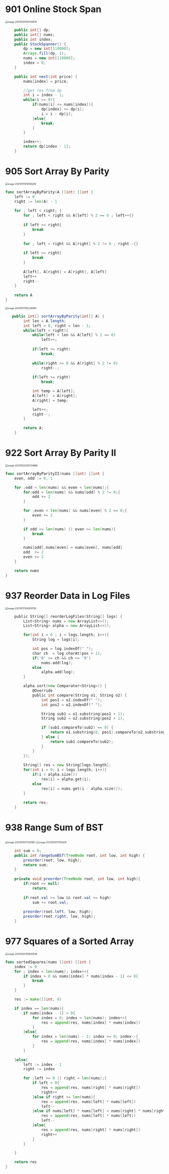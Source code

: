 

# 901 Online Stock Span

<img src="901-1000.assets/image-20210530150134879.png" alt="image-20210530150134879" style="zoom:50%;" />

```java
    public int[] dp;
    public int[] nums;
    public int index;
    public StockSpanner() {
        dp = new int[110000];
        Arrays.fill(dp, 1);
        nums = new int[110000];
        index = 0;
    }

    public int next(int price) {
        nums[index] = price;

        //get res from dp
        int i = index - 1;
        while(i >= 0){
            if(nums[i] <= nums[index]){
                dp[index] += dp[i];
                i = i - dp[i];
            }else{
                break;
            }
        }

        index++;
        return dp[index - 1];
    }

```







# 905 Sort Array By Parity



<img src="/Users/admin/Library/Application Support/typora-user-images/image-20210511155558206.png" alt="image-20210511155558206" style="zoom:50%;" />

```go
func sortArrayByParity(A []int) []int {
	left := 0
	right := len(A) - 1
	
	for ; left < right; {
		for ; left < right && A[left] % 2 == 0 ; left++{}
		
		if left >= right{
			break
		}
		
		for ; left < right && A[right] % 2 != 0 ; right--{}
		
		if left >= right{
			break
		}
		
		A[left], A[right] = A[right], A[left]
		left++
		right--
	}
	
	return A
}
```



<img src="/Users/admin/Library/Application Support/typora-user-images/image-20210511155239494.png" alt="image-20210511155239494" style="zoom:50%;" />

```java
   public int[] sortArrayByParity(int[] A) {
        int len = A.length;
        int left = 0, right = len - 1;
        while(left < right){
            while(left < len && A[left] % 2 == 0)
                left++;
            
            if(left >= right)
                break;
            
            while(right >= 0 && A[right] % 2 != 0)
                right--;
            
            if(left >= right)
                break;

            int temp = A[left];
            A[left]  = A[right];
            A[right] = temp;

            left++;
            right--;
        }

        return A;
    }
```





# 922 Sort Array By Parity II

<img src="901-1000.assets/image-20210522205724866.png" alt="image-20210522205724866" style="zoom:50%;" />

```go
func sortArrayByParityII(nums []int) []int {
	even, odd := 0, 1

	for ;odd < len(nums) && even < len(nums);{
		for;odd < len(nums) && nums[odd] % 2 != 0;{
			odd += 2
		}

		for ;even < len(nums) && nums[even] % 2 == 0;{
			even += 2
		}

		if odd >= len(nums) || even >= len(nums){
			break
		}

		nums[odd],nums[even] = nums[even], nums[odd]
		odd  += 2
		even += 2
	}

	return nums
}
```







# 937 Reorder Data in Log Files





<img src="/Users/admin/Library/Application Support/typora-user-images/image-20210511154500700.png" alt="image-20210511154500700" style="zoom:50%;" />

```go
    public String[] reorderLogFiles(String[] logs) {
        List<String> nums = new ArrayList<>();
        List<String> alpha = new ArrayList<>();

        for(int i = 0 ; i < logs.length; i++){
            String log = logs[i];

            int pos = log.indexOf(" ");
            char ch  = log.charAt(pos + 1);
            if('0' <= ch && ch <= '9')
                nums.add(log);
            else
                alpha.add(log);
        }

        alpha.sort(new Comparator<String>() {
            @Override
            public int compare(String o1, String o2) {
                int pos1 = o1.indexOf(" ");
                int pos2 = o2.indexOf(" ");

                String sub1 = o1.substring(pos1 + 1);
                String sub2 = o2.substring(pos2 + 1);

                if (sub1.compareTo(sub2) == 0) {
                    return o1.substring(0, pos1).compareTo(o2.substring(0, pos2));
                } else {
                    return sub1.compareTo(sub2);
                }
            }
        });
        
        String[] res = new String[logs.length];
        for(int i = 0; i < logs.length; i++){
            if(i < alpha.size())
                res[i] = alpha.get(i);
            else
                res[i] = nums.get(i - alpha.size());
        }
        
        return res;
    }
```







# 938 Range Sum of BST

<img src="/Users/admin/Library/Application Support/typora-user-images/image-20210510171201951.png" alt="image-20210510171201951" style="zoom:50%;" />

<img src="/Users/admin/Library/Application Support/typora-user-images/image-20210510171151429.png" alt="image-20210510171151429" style="zoom:50%;" />

```java
    int sum = 0;
    public int rangeSumBST(TreeNode root, int low, int high) {
        preorder(root, low, high);
        return sum;
    }
    
    private void preorder(TreeNode root, int low, int high){
        if(root == null)
            return;
        
        if(root.val >= low && root.val <= high)
            sum += root.val;
        
        preorder(root.left, low, high);
        preorder(root.right, low, high);
    }
```









# 977 Squares of a Sorted Array

<img src="901-1000.assets/image-20210520155640938.png" alt="image-20210520155640938" style="zoom:50%;" />

```go
func sortedSquares(nums []int) []int {
    index := 0
    for ; index < len(nums); index++{
        if index > 0 && nums[index] * nums[index - 1] <= 0{
            break
        }
    }

    res := make([]int, 0)

    if index == len(nums){
        if nums[index - 1] > 0{
            for index = 0; index < len(nums); index++{
                res = append(res, nums[index] * nums[index])
            }
        }else{
            for index = len(nums) - 1; index >= 0; index--{
                res = append(res, nums[index] * nums[index])
            }
        }

    }else{
        left := index - 1
        right := index

        for ;left >= 0 || right < len(nums);{
            if left < 0{
                res = append(res, nums[right] * nums[right])
                right++
            }else if right >= len(nums){
                res = append(res, nums[left] * nums[left])
                left--
            }else if nums[left] * nums[left] < nums[right] * nums[right]{
                res = append(res, nums[left] * nums[left])
                left--
            }else{
                res = append(res, nums[right] * nums[right])
                right++
            }
        }

    }

    return res
}

```

